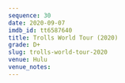 ```yaml
---
sequence: 30
date: 2020-09-07
imdb_id: tt6587640
title: Trolls World Tour (2020)
grade: D+
slug: trolls-world-tour-2020
venue: Hulu
venue_notes:
---
```


